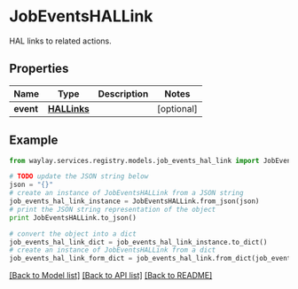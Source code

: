 # JobEventsHALLink

HAL links to related actions.

## Properties

Name | Type | Description | Notes
------------ | ------------- | ------------- | -------------
**event** | [**HALLinks**](HALLinks.md) |  | [optional] 

## Example

```python
from waylay.services.registry.models.job_events_hal_link import JobEventsHALLink

# TODO update the JSON string below
json = "{}"
# create an instance of JobEventsHALLink from a JSON string
job_events_hal_link_instance = JobEventsHALLink.from_json(json)
# print the JSON string representation of the object
print JobEventsHALLink.to_json()

# convert the object into a dict
job_events_hal_link_dict = job_events_hal_link_instance.to_dict()
# create an instance of JobEventsHALLink from a dict
job_events_hal_link_form_dict = job_events_hal_link.from_dict(job_events_hal_link_dict)
```
[[Back to Model list]](../README.md#documentation-for-models) [[Back to API list]](../README.md#documentation-for-api-endpoints) [[Back to README]](../README.md)


